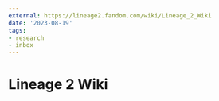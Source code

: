 ```yaml
---
external: https://lineage2.fandom.com/wiki/Lineage_2_Wiki
date: '2023-08-19'
tags:
- research
- inbox
---
```


# Lineage 2 Wiki
